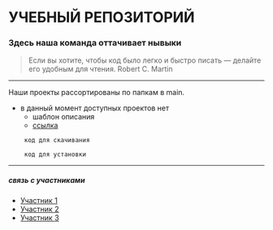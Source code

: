 # УЧЕБНЫЙ РЕПОЗИТОРИЙ
### Здесь наша команда оттачивает нывыки
> Если вы хотите, чтобы код было легко и быстро писать — делайте его удобным для чтения. Robert C. Martin
***
Наши проекты рассортированы по папкам в main.
- в данный момент доступных проектов нет
  - шаблон описания
  - [ссылка](https://github.com/AlexDras/cannon-meat "шаблон ссылки")
  <pre><code> код для скачивания </code></pre>
  <pre><code> код для установки </code></pre>
***
##### связь с участниками
- [Участник 1](https://github.com/AlexDras/cannon-meat "шаблон ссылки")
- [Участник 2](https://github.com/AlexDras/cannon-meat "шаблон ссылки")
- [Участник 3](https://github.com/AlexDras/cannon-meat "шаблон ссылки")
